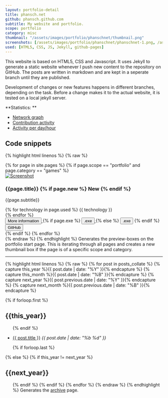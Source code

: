 ```yaml
---
layout: portfolio-detail
title: phansch.net
github: phansch.github.com
subtitle: My website and portfolio.
scope: portfolio
category: misc
thumbnail: "/assets/images/portfolio/phanschnet/thumbnail.png"
screenshots: [/assets/images/portfolio/phanschnet/phanschnet-1.png, /assets/images/portfolio/phanschnet/phanschnet-2.png]
used: [HTML5, CSS, JS, Jekyll, github-pages]
---
```


This website is based on HTML5, CSS and Javascript. It uses Jekyll to generate a static website whenever I push new content to the repository on GitHub. The posts are written in markdown and are kept in a seperate branch until they are published.

Development of changes or new features happens in different branches, depending on the task. Before a change makes it to the actual website, it is tested on a local jekyll server.

**Statistics: **

* [Network graph](https://github.com/phansch/phansch.github.com/network)
* [Contribution activity](https://github.com/phansch/phansch.github.com/contributors)
* [Activity per day/hour](https://github.com/phansch/phansch.github.com/graphs/punch-card)

<h2 id="snippets">Code snippets</h2>

{% highlight html linenos %}
{% raw %}
  <div class="row">
    {% for page in site.pages %}
      {% if page.scope == "portfolio" and page.category == "games" %}
        <div class="col-md-4">
          <div class="thumbnail">
            <a href="{{page.url}}">
              <img class="thumb" src="{{page.thumbnail}}" alt="Screenshot">
            </a>
            <h3>{{page.title}}
            {% if page.new %}
              <span class="label label-primary">New</span>
            {% endif %}
            </h3>
            <p>{{page.subtitle}}</p>
            <div class="tech">
              {% for technology in page.used %}
              <span class="label label-primary">{{ technology }}</span><br />
              {% endfor %}
            </div>
            <div class="buttons">
              <a href="{{ page.url }}">
                <button type="button" class="btn btn-default btn-sm">
                  <span class="glyphicon glyphicon-chevron-right"></span> More information
                </button>
              </a>
              {% if page.exe %}
              <a href="{{ page.exe }}">
                <button type="button" class="btn btn-default btn-sm">
                  <span class="glyphicon glyphicon-save"></span> .exe
                </button>
              </a>
              {% else %}
              <button type="button" class="btn btn-default btn-sm disabled">
                <span class="glyphicon glyphicon-save"></span> .exe
              </button>
              {% endif %}
              <a href="http://github.com/phansch/{{ page.title }}">
                <button type="button" class="btn btn-default btn-sm">
                  <span class="glyphicon glyphicon-share"></span> GitHub
                </button>
              </a>
            </div>
          </div>
        </div>
      {% endif %}
    {% endfor %}
  </div>
{% endraw %}
{% endhighlight %}
<span class="glyphicon glyphicon-chevron-right"></span> Generates the preview-boxes on the portfolio start page. This is iterating through all pages and creates a new thumbnail box if the page is of a specific scope and category.

----

{% highlight html linenos %}
{% raw %}
{% for post in posts_collate  %}
  {% capture this_year %}{{ post.date | date: "%Y" }}{% endcapture %}
  {% capture this_month %}{{ post.date | date: "%B" }}{% endcapture %}
  {% capture next_year %}{{ post.previous.date | date: "%Y" }}{% endcapture %}
  {% capture next_month %}{{ post.previous.date | date: "%B" }}{% endcapture %}

  {% if forloop.first %}
    <h2>{{this_year}}</h2>
    <ul class="list-unstyled archive">
  {% endif %}

  <li>
    <a href="{{ BASE_PATH }}{{ post.url }}">{{ post.title }}</a>
    <em>{{ post.date | date: "%b %d" }}</em>
  </li>

  {% if forloop.last %}
    </ul>
  {% else %}
    {% if this_year != next_year %}
      </ul>
      <h2>{{next_year}}</h2>
      <ul class="list-unstyled archive">
    {% endif %}
  {% endif %}
{% endfor %}
{% endraw %}
{% endhighlight %}
<span class="glyphicon glyphicon-chevron-right"></span> Generates the [archive](/archive/) page.

